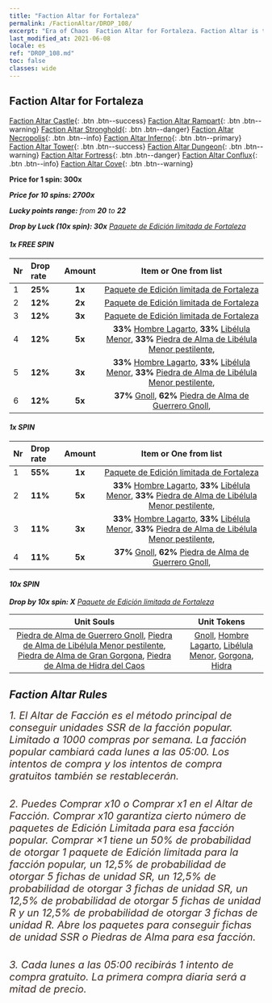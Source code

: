 ```yaml
---
title: "Faction Altar for Fortaleza"
permalink: /FactionAltar/DROP_108/
excerpt: "Era of Chaos  Faction Altar for Fortaleza. Faction Altar is the primary method for obtaining SSR units from the popular faction. Limited to 1,000 purchases each week. The popular faction changes at 05:00 every Monday. Purchase attempts and free purchase attempts will also reset then."
last_modified_at: 2021-06-08
locale: es
ref: "DROP_108.md"
toc: false
classes: wide
---
```


##  Faction Altar for **Fortaleza**

  [Faction Altar Castle](/es/FactionAltar/DROP_101/){: .btn .btn--success} [Faction Altar Rampart](/es/FactionAltar/DROP_102/){: .btn .btn--warning} [Faction Altar Stronghold](/es/FactionAltar/DROP_103/){: .btn .btn--danger} [Faction Altar Necropolis](/es/FactionAltar/DROP_104/){: .btn .btn--info} [Faction Altar Inferno](/es/FactionAltar/DROP_105/){: .btn .btn--primary} [Faction Altar Tower](/es/FactionAltar/DROP_106/){: .btn .btn--success} [Faction Altar Dungeon](/es/FactionAltar/DROP_107/){: .btn .btn--warning} [Faction Altar Fortress](/es/FactionAltar/DROP_108/){: .btn .btn--danger} [Faction Altar Conflux](/es/FactionAltar/DROP_109/){: .btn .btn--info} [Faction Altar Cove](/es/FactionAltar/DROP_112/){: .btn .btn--warning} 

  **Price for 1 spin: 300x** <i class="fas fa-gem"/>

  **Price for 10 spins: 2700x** <i class="fas fa-gem"/>

  **Lucky points range:** from **20** to **22**

  **Drop by Luck (10x spin): 30x** [Paquete de Edición limitada de Fortaleza](/ItemsES/con_2142/)

####  1x FREE SPIN 

  |    Nr    |  Drop rate  |  Amount   |   Item or One from list  |
  |:---------|:------------|:---------:|:------------------------:|
  | 1 | **25%** | **1x** | [Paquete de Edición limitada de Fortaleza](/ItemsES/con_2142/) |
  | 2 | **12%** | **2x** | [Paquete de Edición limitada de Fortaleza](/ItemsES/con_2142/) |
  | 3 | **12%** | **3x** | [Paquete de Edición limitada de Fortaleza](/ItemsES/con_2142/) |
  | 4 | **12%** | **5x** |  **33%** [Hombre Lagarto](/ItemsES/unt_254/),  **33%** [Libélula Menor](/ItemsES/unt_255/),  **33%** [Piedra de Alma de Libélula Menor pestilente](/ItemsES/unt_337/),  |
  | 5 | **12%** | **3x** |  **33%** [Hombre Lagarto](/ItemsES/unt_254/),  **33%** [Libélula Menor](/ItemsES/unt_255/),  **33%** [Piedra de Alma de Libélula Menor pestilente](/ItemsES/unt_337/),  |
  | 6 | **12%** | **5x** |  **37%** [Gnoll](/ItemsES/unt_253/),  **62%** [Piedra de Alma de Guerrero Gnoll](/ItemsES/unt_336/),  |


####  1x SPIN 

  |    Nr    |  Drop rate  |  Amount   |   Item or One from list  |
  |:---------|:------------|:---------:|:------------------------:|
  | 1 | **55%** | **1x** | [Paquete de Edición limitada de Fortaleza](/ItemsES/con_2142/) |
  | 2 | **11%** | **5x** |  **33%** [Hombre Lagarto](/ItemsES/unt_254/),  **33%** [Libélula Menor](/ItemsES/unt_255/),  **33%** [Piedra de Alma de Libélula Menor pestilente](/ItemsES/unt_337/),  |
  | 3 | **11%** | **3x** |  **33%** [Hombre Lagarto](/ItemsES/unt_254/),  **33%** [Libélula Menor](/ItemsES/unt_255/),  **33%** [Piedra de Alma de Libélula Menor pestilente](/ItemsES/unt_337/),  |
  | 4 | **11%** | **5x** |  **37%** [Gnoll](/ItemsES/unt_253/),  **62%** [Piedra de Alma de Guerrero Gnoll](/ItemsES/unt_336/),  |


####  10x SPIN 

  **Drop by 10x spin: X** [Paquete de Edición limitada de Fortaleza](/ItemsES/con_2142/)

  |    Unit Souls    |  Unit Tokens  |
  |:----------------:|:-------------:|
  | [Piedra de Alma de Guerrero Gnoll](/ItemsES/unt_336/), [Piedra de Alma de Libélula Menor pestilente](/ItemsES/unt_337/), [Piedra de Alma de Gran Gorgona](/ItemsES/unt_339/), [Piedra de Alma de Hidra del Caos](/ItemsES/unt_341/) | [Gnoll](/ItemsES/unt_253/), [Hombre Lagarto](/ItemsES/unt_254/), [Libélula Menor](/ItemsES/unt_255/), [Gorgona](/ItemsES/unt_257/), [Hidra](/ItemsES/unt_259/) |



## Faction Altar Rules

  <span style="color: #3c2a1e;font-size:20px">1. El Altar de Facción es el método principal de conseguir unidades SSR de la facción popular. Limitado a 1000 compras por semana. La facción popular cambiará cada lunes a las 05:00. Los intentos de compra y los intentos de compra gratuitos también se restablecerán. </span><br/>

<br/>  <span style="color: #3c2a1e;font-size:20px">2. Puedes Comprar x10 o Comprar x1 en el Altar de Facción. Comprar x10 garantiza cierto número de paquetes de Edición Limitada para esa facción popular. Comprar ×1 tiene un 50% de probabilidad de otorgar 1 paquete de Edición limitada para la facción popular, un 12,5% de probabilidad de otorgar 5 fichas de unidad SR, un 12,5% de probabilidad de otorgar 3 fichas de unidad SR, un 12,5% de probabilidad de otorgar 5 fichas de unidad R y un 12,5% de probabilidad de otorgar 3 fichas de unidad R. Abre los paquetes para conseguir fichas de unidad SSR o Piedras de Alma para esa facción.</span>

<br/>  <span style="color: #3c2a1e;font-size:20px">3. Cada lunes a las 05:00 recibirás 1 intento de compra gratuito. La primera compra diaria será a mitad de precio.</span><br/>

<br/>